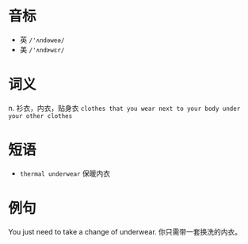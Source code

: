 # 音标

- 英 `/'ʌndəweə/`
- 美 `/'ʌndɚwɛr/`

# 词义

n. 衫衣，内衣，贴身衣
`clothes that you wear next to your body under your other clothes`

# 短语

- `thermal underwear` 保暖内衣

# 例句

You just need to take a change of underwear.
你只需带一套换洗的内衣。



